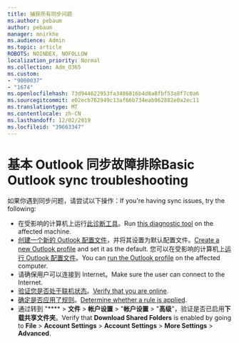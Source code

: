 ```yaml
---
title: 捕获所有同步问题
ms.author: pebaum
author: pebaum
manager: mnirkhe
ms.audience: Admin
ms.topic: article
ROBOTS: NOINDEX, NOFOLLOW
localization_priority: Normal
ms.collection: Adm_O365
ms.custom:
- "9000037"
- "1674"
ms.openlocfilehash: 73d944622953fa3486816b4d8a8fbf53a8f7c0a6
ms.sourcegitcommit: e02ecb762949c13af66b734eab962882e0a2ec11
ms.translationtype: MT
ms.contentlocale: zh-CN
ms.lasthandoff: 12/02/2019
ms.locfileid: "39663347"
---
```

# <a name="basic-outlook-sync-troubleshooting"></a><span data-ttu-id="ffb67-102">基本 Outlook 同步故障排除</span><span class="sxs-lookup"><span data-stu-id="ffb67-102">Basic Outlook sync troubleshooting</span></span>

<span data-ttu-id="ffb67-103">如果你遇到同步问题，请尝试以下操作：</span><span class="sxs-lookup"><span data-stu-id="ffb67-103">If you're having sync issues, try the following:</span></span>

- <span data-ttu-id="ffb67-104">在受影响的计算机上运行[此诊断工具](https://aka.ms/sara-outlooksendreceive)。</span><span class="sxs-lookup"><span data-stu-id="ffb67-104">Run [this diagnostic tool](https://aka.ms/sara-outlooksendreceive) on the affected machine.</span></span>
- <span data-ttu-id="ffb67-105">[创建一个新的 Outlook 配置文件](https://support.office.com/article/f544c1ba-3352-4b3b-be0b-8d42a540459d)，并将其设置为默认配置文件。</span><span class="sxs-lookup"><span data-stu-id="ffb67-105">[Create a new Outlook profile](https://support.office.com/article/f544c1ba-3352-4b3b-be0b-8d42a540459d) and set it as the default.</span></span> <span data-ttu-id="ffb67-106">您可以在受影响的计算机上[运行 Outlook 配置文件](https://aka.ms/SaRA-OutlookSetupProfile)。</span><span class="sxs-lookup"><span data-stu-id="ffb67-106">You can [run the Outlook profile](https://aka.ms/SaRA-OutlookSetupProfile) on the affected computer.</span></span>
- <span data-ttu-id="ffb67-107">请确保用户可以连接到 Internet。</span><span class="sxs-lookup"><span data-stu-id="ffb67-107">Make sure the user can connect to the Internet.</span></span> 
- <span data-ttu-id="ffb67-108">[验证您是否处于联机状态](https://support.office.com/article/2460e4a8-16c7-47fc-b204-b1549275aac9)。</span><span class="sxs-lookup"><span data-stu-id="ffb67-108">[Verify that you are online](https://support.office.com/article/2460e4a8-16c7-47fc-b204-b1549275aac9).</span></span>
- <span data-ttu-id="ffb67-109">[确定是否应用了规则](https://support.office.com/article/C24F5DEA-9465-4DF4-AD17-A50704D66C59)。</span><span class="sxs-lookup"><span data-stu-id="ffb67-109">[Determine whether a rule is applied](https://support.office.com/article/C24F5DEA-9465-4DF4-AD17-A50704D66C59).</span></span>
- <span data-ttu-id="ffb67-110">通过转到 "\*\*\*\* > **文件** > **帐户设置** > "**帐户设置** > "**高级**"，验证是否已启用**下载共享文件夹**。</span><span class="sxs-lookup"><span data-stu-id="ffb67-110">Verify that **Download Shared Folders** is enabled by going to **File** > **Account Settings** > **Account Settings** > **More Settings** > **Advanced**.</span></span>